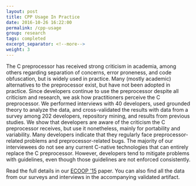 ```yaml
---
layout: post
title: CPP Usage In Practice
date: 2016-10-26 16:22:00
permalink: /cpp-usage
group: research
tags: completed
excerpt_separator: <!--more-->
weight: 3
---
```


The C preprocessor has received strong criticism in academia, among others regarding separation of concerns, error proneness, and code obfuscation, but is widely used in practice. Many (mostly academic) alternatives to the preprocessor exist, but have not been adopted in practice. Since developers continue to use the preprocessor despite all criticism and research, we ask how practitioners perceive the C preprocessor. We performed interviews with 40 developers, used grounded theory to analyze the data, and cross-validated the results with data from a survey among 202 developers, repository mining, and results from previous studies. We show that developers are aware of the criticism the C preprocessor receives, but use it nonetheless, mainly for portability and variability. Many developers indicate that they regularly face preprocessor-related problems and preprocessor-related bugs. The majority of our interviewees do not see any current C-native technologies that can entirely replace the C preprocessor. However, developers tend to mitigate problems with guidelines, even though those guidelines are not enforced consistently.

Read the full details in our [ECOOP '15](https://dl.dropboxusercontent.com/s/7uak2b8441xdttf/Medeiros_ECOOP15.pdf) paper. You can also find all the data from our surveys and interviews in the accompanying validated artifact.